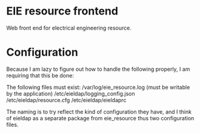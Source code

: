 EIE resource frontend
=====================

Web front end for electrical engineering resource. 


Configuration
=============

Because I am lazy to figure out how to handle the following properly, I am
requiring that this be done:

The following files must exist:
/var/log/eie_resource.log  (must be writable by the application)
/etc/eieldap/logging_config.json
/etc/eieldap/resource.cfg
/etc/eieldap/eieldaprc

The naming is to try reflect the kind of configuration they have, and I think
of eieldap as a separate package from eie_resource thus two  configuration
files.

